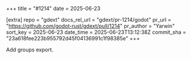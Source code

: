 +++
title = "#1214"
date = 2025-06-23

[extra]
repo = "gdext"
docs_rel_url = "gdext/pr-1214/godot"
pr_url = "https://github.com/godot-rust/gdext/pull/1214"
pr_author = "Yarwin"
sort_key = 2025-06-23
date_time = 2025-06-23T13:12:38Z
commit_sha = "23a618fee223b955792d45f04136991c1f98385e"
+++

Add groups export.
